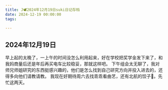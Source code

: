 ```yaml
---
title: J🕊️2024年12月19日suki日记存档
date: 2024-12-19 00:00:00
tags:

---
```


## 2024年12月19日

早上起的太晚了，一上午的时间没怎么利用起来，好在学校把奖学金发下来了，和我妈商量后还是年后再买电车比较稳妥，那就这样吧。
下午组会太无聊了，我对师兄师姐研究的东西挺感兴趣的，他们是怎么找到自己研究方向并投入进去的，还得多向他们请教请教。
我现在好期待周六去找乖乖看曲艺，还有北航的饺子🥟。先忙这两天。

